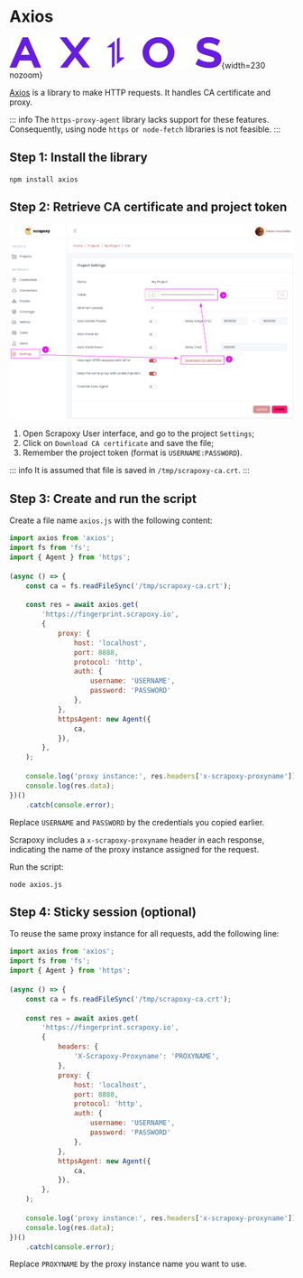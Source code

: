# Axios

![Axios](axios.svg){width=230 nozoom}

[Axios](https://axios-http.com) is a library to make HTTP requests. It handles CA certificate and proxy.

::: info
The `https-proxy-agent` library lacks support for these features.
Consequently, using node `https` or` node-fetch` libraries is not feasible.
:::


## Step 1: Install the library

```shell
npm install axios
```


## Step 2: Retrieve CA certificate and project token

![Certificate](../../certificate.png)

1. Open Scrapoxy User interface, and go to the project `Settings`;
2. Click on `Download CA certificate` and save the file;
3. Remember the project token (format is `USERNAME:PASSWORD`).

::: info
It is assumed that file is saved in `/tmp/scrapoxy-ca.crt`.
:::


## Step 3: Create and run the script

Create a file name `axios.js` with the following content:

```javascript
import axios from 'axios';
import fs from 'fs';
import { Agent } from 'https';

(async () => {
    const ca = fs.readFileSync('/tmp/scrapoxy-ca.crt');

    const res = await axios.get(
        'https://fingerprint.scrapoxy.io',
        {
            proxy: {
                host: 'localhost',
                port: 8888,
                protocol: 'http',
                auth: {
                    username: 'USERNAME',
                    password: 'PASSWORD'
                },
            },
            httpsAgent: new Agent({
                ca,
            }),
        },
    );
    
    console.log('proxy instance:', res.headers['x-scrapoxy-proxyname']);
    console.log(res.data);
})()
    .catch(console.error);
```

Replace `USERNAME` and `PASSWORD` by the credentials you copied earlier.

Scrapoxy includes a `x-scrapoxy-proxyname` header in each response, 
indicating the name of the proxy instance assigned for the request.

Run the script:

```shell
node axios.js
```


## Step 4: Sticky session (optional)

To reuse the same proxy instance for all requests, add the following line:

```javascript
import axios from 'axios';
import fs from 'fs';
import { Agent } from 'https';

(async () => {
    const ca = fs.readFileSync('/tmp/scrapoxy-ca.crt');

    const res = await axios.get(
        'https://fingerprint.scrapoxy.io',
        {
            headers: {
                'X-Scrapoxy-Proxyname': 'PROXYNAME',
            },
            proxy: {
                host: 'localhost',
                port: 8888,
                protocol: 'http',
                auth: {
                    username: 'USERNAME',
                    password: 'PASSWORD'
                },
            },
            httpsAgent: new Agent({
                ca,
            }),
        },
    );
    
    console.log('proxy instance:', res.headers['x-scrapoxy-proxyname']);
    console.log(res.data);
})()
    .catch(console.error);
```

Replace `PROXYNAME` by the proxy instance name you want to use.
